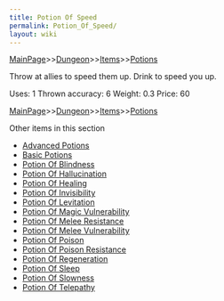 ```yaml
---
title: Potion Of Speed
permalink: Potion_Of_Speed/
layout: wiki
---
```


[MainPage](/keeperrl_wiki/ "wikilink")>>[Dungeon](/keeperrl_wiki/Dungeon "wikilink")>>[Items](/keeperrl_wiki/Items "wikilink")>>[Potions](/keeperrl_wiki/Potions "wikilink")

Throw at allies to speed them up.
Drink to speed you up.

 Uses: 1
 Thrown accuracy: 6
 Weight: 0.3
 Price: 60

[MainPage](/keeperrl_wiki/ "wikilink")>>[Dungeon](/keeperrl_wiki/Dungeon "wikilink")>>[Items](/keeperrl_wiki/Items "wikilink")>>[Potions](/keeperrl_wiki/Potions "wikilink")

Other items in this section
-    [Advanced Potions](/keeperrl_wiki/Advanced_Potions "wikilink")
-    [Basic Potions](/keeperrl_wiki/Basic_Potions "wikilink")
-    [Potion Of Blindness](/keeperrl_wiki/Potion_Of_Blindness "wikilink")
-    [Potion Of Hallucination](/keeperrl_wiki/Potion_Of_Hallucination "wikilink")
-    [Potion Of Healing](/keeperrl_wiki/Potion_Of_Healing "wikilink")
-    [Potion Of Invisibility](/keeperrl_wiki/Potion_Of_Invisibility "wikilink")
-    [Potion Of Levitation](/keeperrl_wiki/Potion_Of_Levitation "wikilink")
-    [Potion Of Magic Vulnerability](/keeperrl_wiki/Potion_Of_Magic_Vulnerability "wikilink")
-    [Potion Of Melee Resistance](/keeperrl_wiki/Potion_Of_Melee_Resistance "wikilink")
-    [Potion Of Melee Vulnerability](/keeperrl_wiki/Potion_Of_Melee_Vulnerability "wikilink")
-    [Potion Of Poison](/keeperrl_wiki/Potion_Of_Poison "wikilink")
-    [Potion Of Poison Resistance](/keeperrl_wiki/Potion_Of_Poison_Resistance "wikilink")
-    [Potion Of Regeneration](/keeperrl_wiki/Potion_Of_Regeneration "wikilink")
-    [Potion Of Sleep](/keeperrl_wiki/Potion_Of_Sleep "wikilink")
-    [Potion Of Slowness](/keeperrl_wiki/Potion_Of_Slowness "wikilink")
-    [Potion Of Telepathy](/keeperrl_wiki/Potion_Of_Telepathy "wikilink")
